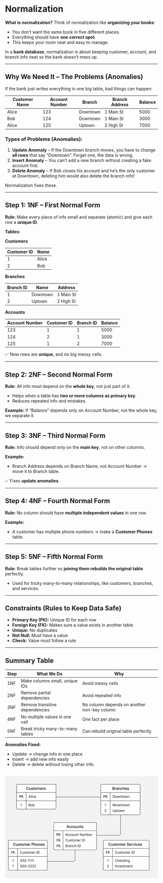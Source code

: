 
# **Normalization**

**What is normalization?**
Think of normalization like **organizing your books**:

* You don’t want the same book in five different places.
* Everything should have **one correct spot**.
* This keeps your room neat and easy to manage.

In a **bank database**, normalization is about keeping customer, account, and branch info neat so the bank doesn’t mess up.

---

## **Why We Need It – The Problems (Anomalies)**

If the bank just writes everything in one big table, bad things can happen:

| Customer Name | Account Number | Branch   | Branch Address | Balance |
| ------------- | -------------- | -------- | -------------- | ------- |
| Alice         | 123            | Downtown | 1 Main St      | 5000    |
| Bob           | 124            | Downtown | 1 Main St      | 3000    |
| Alice         | 125            | Uptown   | 2 High St      | 7000    |

### **Types of Problems (Anomalies):**

1. **Update Anomaly** – If the Downtown branch moves, you have to change **all rows** that say “Downtown”. Forget one, the data is wrong.
2. **Insert Anomaly** – You can’t add a new branch without creating a fake account first.
3. **Delete Anomaly** – If Bob closes his account and he’s the only customer at Downtown, deleting him would also delete the branch info!

Normalization fixes these.

---

## **Step 1: 1NF – First Normal Form**

**Rule:** Make every piece of info small and separate (atomic) and give each row a **unique ID**.

**Tables:**

**Customers**

| Customer ID | Name  |
| ----------- | ----- |
| 1           | Alice |
| 2           | Bob   |

**Branches**

| Branch ID | Name     | Address   |
| --------- | -------- | --------- |
| 1         | Downtown | 1 Main St |
| 2         | Uptown   | 2 High St |

**Accounts**

| Account Number | Customer ID | Branch ID | Balance |
| -------------- | ----------- | --------- | ------- |
| 123            | 1           | 1         | 5000    |
| 124            | 2           | 1         | 3000    |
| 125            | 1           | 2         | 7000    |

✅ Now rows are **unique**, and no big messy cells.

---

## **Step 2: 2NF – Second Normal Form**

**Rule:** All info must depend on the **whole key**, not just part of it.

* Helps when a table has **two or more columns as primary key**.
* Reduces repeated info and mistakes.

**Example:** If “Balance” depends only on Account Number, not the whole key, we separate it.

---

## **Step 3: 3NF – Third Normal Form**

**Rule:** Info should depend only on the **main key**, not on other columns.

**Example:**

* Branch Address depends on Branch Name, not Account Number → move it to Branch table.

✅ Fixes **update anomalies**.

---

## **Step 4: 4NF – Fourth Normal Form**

**Rule:** No column should have **multiple independent values** in one row.

**Example:**

* A customer has multiple phone numbers → make a **Customer Phones** table.

---

## **Step 5: 5NF – Fifth Normal Form**

**Rule:** Break tables further so **joining them rebuilds the original table** perfectly.

* Used for tricky many-to-many relationships, like customers, branches, and services.

---

## **Constraints (Rules to Keep Data Safe)**

* **Primary Key (PK):** Unique ID for each row
* **Foreign Key (FK):** Makes sure a value exists in another table
* **Unique:** No duplicates
* **Not Null:** Must have a value
* **Check:** Value must follow a rule

---

## **Summary Table**

| Step | What We Do                       | Why                                         |
| ---- | -------------------------------- | ------------------------------------------- |
| 1NF  | Make columns small, unique IDs   | Avoid messy cells                           |
| 2NF  | Remove partial dependencies      | Avoid repeated info                         |
| 3NF  | Remove transitive dependencies   | No column depends on another non-key column |
| 4NF  | No multiple values in one cell   | One fact per place                          |
| 5NF  | Break tricky many-to-many tables | Can rebuild original table perfectly        |

**Anomalies Fixed:**

* Update → change info in one place
* Insert → add new info easily
* Delete → delete without losing other info

![alt](/=images/normalization.png)
---

